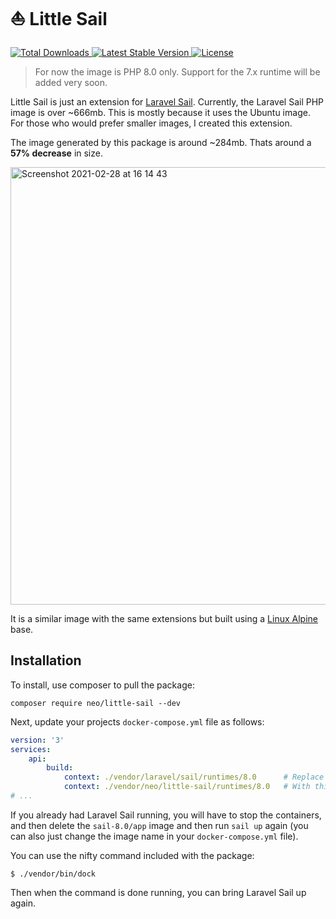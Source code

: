 # ⛵ Little Sail

<p>
    <a href="https://packagist.org/packages/neo/little-sail">
        <img src="https://img.shields.io/packagist/dt/neo/little-sail" alt="Total Downloads">
    </a>
    <a href="https://packagist.org/packages/neo/little-sail">
        <img src="https://img.shields.io/packagist/v/neo/little-sail" alt="Latest Stable Version">
    </a>
    <a href="https://packagist.org/packages/neo/little-sail">
        <img src="https://img.shields.io/packagist/l/neo/little-sail" alt="License">
    </a>
</p>

> For now the image is PHP 8.0 only. Support for the 7.x runtime will be added very soon.

Little Sail is just an extension for [Laravel Sail](https://github.com/laravel/sail). Currently, the Laravel Sail PHP image is over ~666mb. This is mostly because it uses the Ubuntu image. For those who would prefer smaller images, I created this extension.

The image generated by this package is around ~284mb. Thats around a **57% decrease** in size.

<p>
    <img width="700" alt="Screenshot 2021-02-28 at 16 14 43" src="https://user-images.githubusercontent.com/807318/109423532-1365b580-79e0-11eb-955f-9cd51fe661f1.png">
</p>

It is a similar image with the same extensions but built using a [Linux Alpine](https://alpinelinux.org/) base.

## Installation
To install, use composer to pull the package:

```shell
composer require neo/little-sail --dev
```

Next, update your projects `docker-compose.yml` file as follows:

```yaml
version: '3'
services:
    api:
        build:
            context: ./vendor/laravel/sail/runtimes/8.0      # Replace this
            context: ./vendor/neo/little-sail/runtimes/8.0   # With this
# ...
```

If you already had Laravel Sail running, you will have to stop the containers, and then delete the `sail-8.0/app` image and then run `sail up` again (you can also just change the image name in your `docker-compose.yml` file).

You can use the nifty command included with the package:

```shell
$ ./vendor/bin/dock
```

Then when the command is done running, you can bring Laravel Sail up again.
